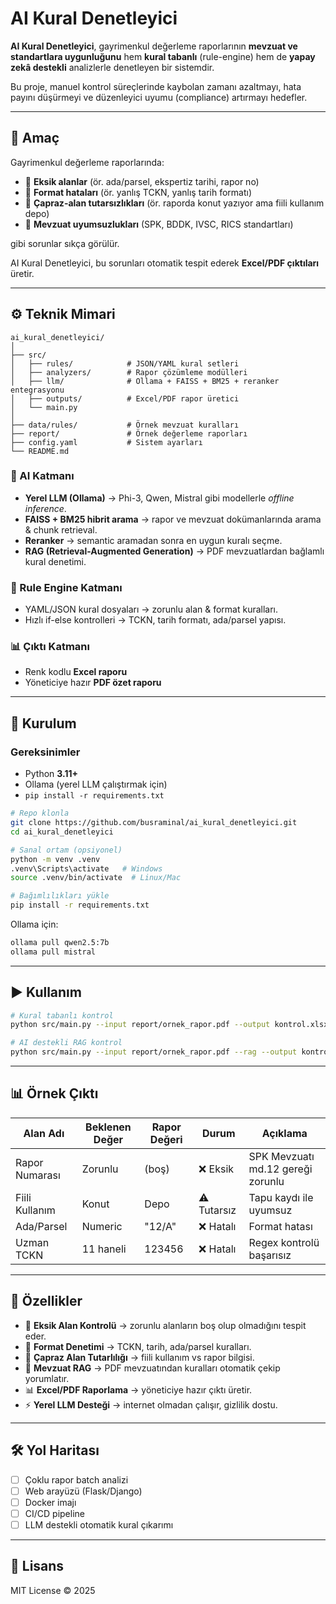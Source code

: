 #  AI Kural Denetleyici  

**AI Kural Denetleyici**, gayrimenkul değerleme raporlarının **mevzuat ve standartlara uygunluğunu** hem **kural tabanlı** (rule-engine) hem de **yapay zekâ destekli** analizlerle denetleyen bir sistemdir.  

Bu proje, manuel kontrol süreçlerinde kaybolan zamanı azaltmayı, hata payını düşürmeyi ve düzenleyici uyumu (compliance) artırmayı hedefler.  

---

## 📌 Amaç  

Gayrimenkul değerleme raporlarında:  
- 📑 **Eksik alanlar** (ör. ada/parsel, ekspertiz tarihi, rapor no)  
- 🧾 **Format hataları** (ör. yanlış TCKN, yanlış tarih formatı)  
- 🔀 **Çapraz-alan tutarsızlıkları** (ör. raporda konut yazıyor ama fiili kullanım depo)  
- 📖 **Mevzuat uyumsuzlukları** (SPK, BDDK, IVSC, RICS standartları)  

gibi sorunlar sıkça görülür.  

AI Kural Denetleyici, bu sorunları otomatik tespit ederek **Excel/PDF çıktıları** üretir.  

---

## ⚙️ Teknik Mimari  

```
ai_kural_denetleyici/
│
├── src/                  
│   ├── rules/            # JSON/YAML kural setleri
│   ├── analyzers/        # Rapor çözümleme modülleri
│   ├── llm/              # Ollama + FAISS + BM25 + reranker entegrasyonu
│   ├── outputs/          # Excel/PDF rapor üretici
│   └── main.py           
│
├── data/rules/           # Örnek mevzuat kuralları
├── report/               # Örnek değerleme raporları
├── config.yaml           # Sistem ayarları
└── README.md
```

### 🧠 AI Katmanı
- **Yerel LLM (Ollama)** → Phi-3, Qwen, Mistral gibi modellerle *offline inference*.  
- **FAISS + BM25 hibrit arama** → rapor ve mevzuat dokümanlarında arama & chunk retrieval.  
- **Reranker** → semantic aramadan sonra en uygun kuralı seçme.  
- **RAG (Retrieval-Augmented Generation)** → PDF mevzuatlardan bağlamlı kural denetimi.  

### 🔧 Rule Engine Katmanı
- YAML/JSON kural dosyaları → zorunlu alan & format kuralları.  
- Hızlı if-else kontrolleri → TCKN, tarih formatı, ada/parsel yapısı.  

### 📊 Çıktı Katmanı
- Renk kodlu **Excel raporu**  
- Yöneticiye hazır **PDF özet raporu**  

---

## 🚀 Kurulum  

### Gereksinimler  
- Python **3.11+**  
- Ollama (yerel LLM çalıştırmak için)  
- `pip install -r requirements.txt`  

```bash
# Repo klonla
git clone https://github.com/busraminal/ai_kural_denetleyici.git
cd ai_kural_denetleyici

# Sanal ortam (opsiyonel)
python -m venv .venv
.venv\Scripts\activate   # Windows
source .venv/bin/activate  # Linux/Mac

# Bağımlılıkları yükle
pip install -r requirements.txt
```

Ollama için:  
```bash
ollama pull qwen2.5:7b
ollama pull mistral
```

---

## ▶️ Kullanım  

```bash
# Kural tabanlı kontrol
python src/main.py --input report/ornek_rapor.pdf --output kontrol.xlsx

# AI destekli RAG kontrol
python src/main.py --input report/ornek_rapor.pdf --rag --output kontrol_ai.xlsx
```

---

## 📊 Örnek Çıktı  

| Alan Adı           | Beklenen Değer | Rapor Değeri  | Durum       | Açıklama |
|--------------------|----------------|---------------|-------------|----------|
| Rapor Numarası     | Zorunlu        | (boş)         | ❌ Eksik     | SPK Mevzuatı md.12 gereği zorunlu |
| Fiili Kullanım     | Konut          | Depo          | ⚠️ Tutarsız | Tapu kaydı ile uyumsuz |
| Ada/Parsel         | Numeric        | "12/A"        | ❌ Hatalı   | Format hatası |
| Uzman TCKN         | 11 haneli      | 123456        | ❌ Hatalı   | Regex kontrolü başarısız |

---

## 🧩 Özellikler  

- 📑 **Eksik Alan Kontrolü** → zorunlu alanların boş olup olmadığını tespit eder.  
- 🧮 **Format Denetimi** → TCKN, tarih, ada/parsel kuralları.  
- 🔀 **Çapraz Alan Tutarlılığı** → fiili kullanım vs rapor bilgisi.  
- 📖 **Mevzuat RAG** → PDF mevzuatından kuralları otomatik çekip yorumlatır.  
- 📊 **Excel/PDF Raporlama** → yöneticiye hazır çıktı üretir.  
- ⚡ **Yerel LLM Desteği** → internet olmadan çalışır, gizlilik dostu.  

---

## 🛠️ Yol Haritası  

- [ ] Çoklu rapor batch analizi  
- [ ] Web arayüzü (Flask/Django)  
- [ ] Docker imajı  
- [ ] CI/CD pipeline  
- [ ] LLM destekli otomatik kural çıkarımı  

---

## 📜 Lisans  
MIT License © 2025  

